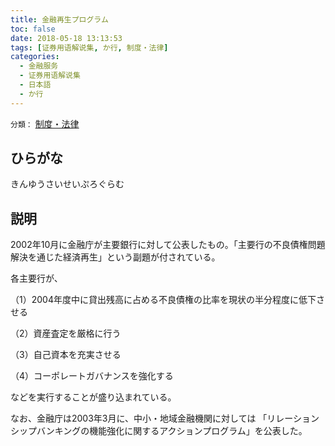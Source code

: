 ```yaml
---
title: 金融再生プログラム
toc: false
date: 2018-05-18 13:13:53
tags: [证券用语解说集, か行, 制度・法律]
categories:
  - 金融服务
  - 证券用语解说集
  - 日本語
  - か行
---
```


`分類：` [制度・法律](/tags/制度・法律/)

## ひらがな

きんゆうさいせいぷろぐらむ

## 説明

2002年10月に金融庁が主要銀行に対して公表したもの。「主要行の不良債権問題解決を通じた経済再生」という副題が付されている。

各主要行が、

（1）2004年度中に貸出残高に占める不良債権の比率を現状の半分程度に低下させる

（2）資産査定を厳格に行う

（3）自己資本を充実させる

（4）コーポレートガバナンスを強化する

などを実行することが盛り込まれている。

なお、金融庁は2003年3月に、中小・地域金融機関に対しては 「リレーションシップバンキングの機能強化に関するアクションプログラム」を公表した。
